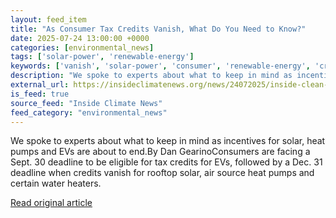 ```yaml
---
layout: feed_item
title: "As Consumer Tax Credits Vanish, What Do You Need to Know?"
date: 2025-07-24 13:00:00 +0000
categories: [environmental_news]
tags: ['solar-power', 'renewable-energy']
keywords: ['vanish', 'solar-power', 'consumer', 'renewable-energy', 'credits']
description: "We spoke to experts about what to keep in mind as incentives for solar, heat pumps and EVs are about to end"
external_url: https://insideclimatenews.org/news/24072025/inside-clean-energy-consumer-tax-credits-vanish/
is_feed: true
source_feed: "Inside Climate News"
feed_category: "environmental_news"
---
```


We spoke to experts about what to keep in mind as incentives for solar, heat pumps and EVs are about to end.By Dan GearinoConsumers are facing a Sept. 30 deadline to be eligible for tax credits for EVs, followed by a Dec. 31 deadline when credits vanish for rooftop solar, air source heat pumps and certain water heaters.

[Read original article](https://insideclimatenews.org/news/24072025/inside-clean-energy-consumer-tax-credits-vanish/)
